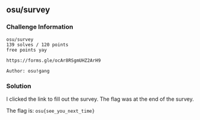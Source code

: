 ## **osu/survey**

### **Challenge Information**

```
osu/survey
139 solves / 120 points
free points yay

https://forms.gle/ocAr8RSgmUHZ2ArH9

Author: osu!gang
```
### **Solution**

I clicked the link to fill out the survey. The flag was at the end of the survey.

The flag is: `osu{see_you_next_time}`